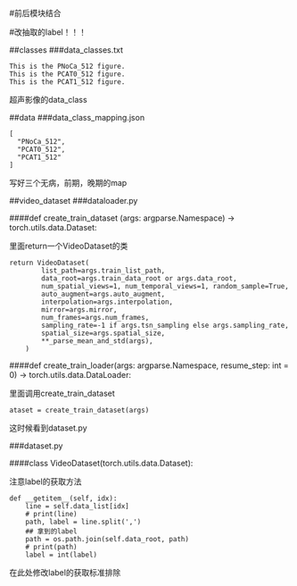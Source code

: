 #前后模块结合

#改抽取的label！！！

##classes
###data_classes.txt
	
	This is the PNoCa_512 figure.
	This is the PCAT0_512 figure.
	This is the PCAT1_512 figure.

超声影像的data_class

##data
###data_class_mapping.json

	[
	  "PNoCa_512",
	  "PCAT0_512",
	  "PCAT1_512"
	]

写好三个无病，前期，晚期的map
  
##video_dataset
###dataloader.py

####def create_train_dataset (args: argparse.Namespace) -> torch.utils.data.Dataset:

里面return一个VideoDataset的类

	return VideoDataset(
	        list_path=args.train_list_path,
	        data_root=args.train_data_root or args.data_root,
	        num_spatial_views=1, num_temporal_views=1, random_sample=True,
	        auto_augment=args.auto_augment,
	        interpolation=args.interpolation,
	        mirror=args.mirror,
	        num_frames=args.num_frames,
	        sampling_rate=-1 if args.tsn_sampling else args.sampling_rate,
	        spatial_size=args.spatial_size,
	        **_parse_mean_and_std(args),
	    )

####def create_train_loader(args: argparse.Namespace, resume_step: int = 0) -> torch.utils.data.DataLoader:

里面调用create_train_dataset

	ataset = create_train_dataset(args)

这时候看到dataset.py

###dataset.py

####class VideoDataset(torch.utils.data.Dataset):

注意label的获取方法

    def __getitem__(self, idx):
        line = self.data_list[idx]
        # print(line)
        path, label = line.split(',')
        ## 拿到的label
        path = os.path.join(self.data_root, path)
        # print(path)
        label = int(label)

在此处修改label的获取标准排除